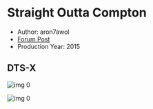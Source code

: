 # Straight Outta Compton

* Author: aron7awol
* [Forum Post](https://www.avsforum.com/threads/bass-eq-for-filtered-movies.2995212/post-56851788)
* Production Year: 2015

## DTS-X

![img 0](https://i.imgur.com/khJ08Zs.jpg)

![img 0](https://i.imgur.com/5wRRtSH.png)

